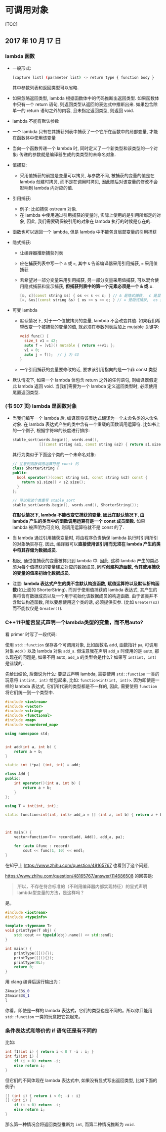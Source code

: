 # 可调用对象

[TOC]

## 2017 年 10 月 17 日

### lambda 函数

+   一般形式:

    ```bash
    [capture list] (parameter list) -> return type { function body }
    ```

    其中参数列表和返回类型可以省略.

+   如果忽略返回类型, lambda 根据函数体中的代码推断出返回类型. 如果函数体中只有一个 return 语句, 则返回类型从返回的表达式中推断出来. 如果包含除单一的 return 语句之外的内容, 且未指定返回类型, 则返回 void.

+   lambda 不能有默认参数

+   一个 lambda 只有在其捕获列表中捕获了一个它所在函数中的局部变量, 才能在函数体中使用该变量

+   当向一个函数传递一个 lambda 时, 同时定义了一个新类型和该类型的一个对象: 传递的参数就是编译器生成的类类型的未命名对象.

+   值捕获:

    +   采用值捕获的前提是变量可以拷贝, 与参数不同, 被捕获的变量的值是在 lambda 创建时拷贝, 而不是在调用时拷贝, 因此随后对该变量的修改不会影响到 lambda 内对应的值.

+   引用捕获:

    +   例子: 比如捕获 ostream 对象.
    +   在 lambda 中使用通过引用捕获的变量时, 实际上使用的是引用所绑定的对象, 因此, 我们需要确保被引用的对象在 lambda 执行的时候是存在的.

+   函数也可以返回一个 lambda, 但是 lambda 中不能包含局部变量的引用捕获

+   隐式捕获:

    +   让编译器推断捕获列表

    +   应在捕获列表中写一个 `&` 或 `=`, 其中 `&` 告诉编译器采用引用捕获, `=` 采用值捕获

    +   若希望对一部分变量采用引用捕获, 另一部分变量采用值捕获, 可以混合使用隐式捕获和显示捕获, **但捕获列表中的第一个元素必须是一个 & 或 =**.

        ```cpp
        [&, c](const string &s) { os << s << c; } // & 是隐式捕获,  c 是显式捕获
        [=, &os](const string &s) { os << s << c; } // = 是隐式捕获,  os 是显式捕获
        ```

+   可变 lambda

    +   默认情况下, 对于一个值被拷贝的变量, lambda 不会改变其值. 如果我们希望改变一个被捕获的变量的值, 就必须在参数列表后加上 mutable 关键字:

        ```cpp
        void func() {
          size_t v1 = 42;
          auto f = [v1]() mutable { return ++v1; };
          v1 = 0;
          auto j = f();  // j 为 43
        }
        ```

    +   一个引用捕获的变量要修改的话, 要求该引用指向的是一个非 const 类型

+   默认情况下, 如果一个 lambda 体包含 return 之外的任何语句, 则编译器假定此 lambda 返回 void. 当我们需要为一个 lambda 定义返回类型时, 必须使用尾置返回类型.



### (书 507 页) lambda 是函数对象

+   当我们编写一个 lambda 后, 编译器将该表达式翻译为一个未命名类的未命名对象. 在 lambda 表达式产生的类中含有一个重载的函数调用运算符. 比如书上的一个例子, 根据字符串的长度进行排序:

    ```cpp
    stable_sort(words.begin(), words.end(), 
                [](const string &s1, const string &s2) { return s1.size() < s2.size(); });
    ```

    其行为类似于下面这个类的一个未命名对象:

    ```cpp
    // 注意到函数调用运算符是 const 的
    class ShorterString {
    public:
      bool operator()(const string &s1, const string &s2) const {
        return s1.size() < s2.size();
      }
    };

    // 可以用这个类重写 stable_sort
    stable_sort(words.begin(), words.end(), ShorterString());
    ```

    **在默认情况下, lambda 不能改变它捕获的变量. 因此在默认情况下, 由 lambda 产生的类当中的函数调用运算符是一个 const 成员函数.** 如果 lambda 被声明为可变的, 则调用运算符就不是 const 的了.

+   当 lambda 通过引用捕获变量时, 将由程序负责确保 lambda 执行时引用所引的对象确实存在. 因此, 编译器可以**直接使用该引用而无须在 lambda 产生的类中将其存储为数据成员**.

+   相反, 通过值捕获的变量被拷贝到 lambda 中. 因此, 这种 lambda 产生的类必须为每个值捕获的变量建立对应的数据成员, **同时创建构造函数, 令其使用捕获的变量的值来初始化数据成员**.

+   注意: **lambda 表达式产生的类不含默认构造函数, 赋值运算符以及默认析构函数**(如上面的 ShorterString). 而对于使用值捕获的 lambda 表达式, 其产生的类将含有数据成员以及一个用于初始化该数据成员的构造函数. 由于该类并不含默认构造函数, 所以要想使用这个类的话, 必须提供实参. (比如 `Greater(sz)` 而不能仅仅是 `Greater()`).



### C++11中能否显式声明一个lambda类型的变量，而不用auto?

看 primer 时写了一段代码:

使用 `std::function` 保存各个可调用对象, 比如函数名 add, 函数指针 `pa`, 可调用对象 `Add()` 以及 lambda 对象 `add_a`. 但注意我在声明 `add_a` 时使用的是 auto, 那么现在的问题是, 如果不用 auto, `add_a` 的类型会是什么? 如果写 `int(int, int)` 是错误的.

先给出结论, 后面说为什么: 要显式声明 lambda, 需要使用 `std::function` 一类的玩意将 `int(int, int)` 给包起来, 比如: `function<int(int, int)>`. 因为即使是一样的 lambda 表达式, 它们所代表的类型都是不一样的, 因此, 需要使用 `function` 将它们统一到一个类型中.

```cpp
#include <iostream>
#include <vector>
#include <string>
#include <functional>
#include <map>
#include <unordered_map>

using namespace std;


int add(int a, int b) {
    return a + b;
}

static int (*pa) (int, int) = add;

class Add {
public:
    int operator()(int a, int b) {
        return a + b;
    }
};

using T = int(int, int);

static function<int(int, int)> add_a = [] (int a, int b) { return a + b; };



int main() {
    vector<function<T>> record{add, Add(), add_a, pa};

    for (auto &func : record)
        cout << func(1, 10) << endl;
}
```



在知乎上 https://www.zhihu.com/question/48165767 也看到了这个问题, 

https://www.zhihu.com/question/48165767/answer/114686508 的回答是:

> 所以，不存在符合标准的（不利用编译器内部实现特征）的显式声明lambda型变量的方法，是这样吗？

是。

```cpp
#include <iostream>
#include <typeinfo>

template <typename T>
void printType(T obj) {
    std::cout << typeid(obj).name() << std::endl;
}

int main() {
    printType([](){});
    printType([](){});
    printType(0L);
    return 0;
}
```

用 clang 编译后运行输出为：

```bash
Z4mainE3$_0
Z4mainE3$_1
l
```

你看，即使是一样的 lambda 表达式，它们的类型也是不同的。所以你只能用 `std::function` 一类的玩意把它包起来。



### 条件表达式和等价的 if 语句还是有不同的

比如:

```cpp
int f1(int i) { return i < 0 ? -i : i; }
int f2(int i) {
  	if (i < 0) return -i;
	else return i;
}
```

但它们的不同体现在 lambda 表达式中, 如果没有显式写出返回类型, 比如下面的例子:

```cpp
[] (int i) { return i < 0; -i : i}
[] (int i) {
  	if (i < 0) return -i;
	else return i;
}
```

那么第一种情况会将返回类型推断为 `int`, 而第二种情况推断为 `void`.